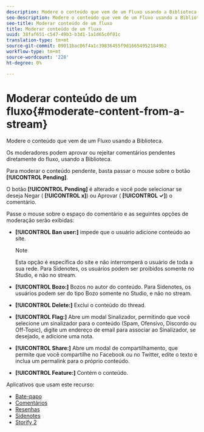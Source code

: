 ```yaml
---
description: Modere o conteúdo que vem de um Fluxo usando a Biblioteca.
seo-description: Modere o conteúdo que vem de um Fluxo usando a Biblioteca.
seo-title: Moderar conteúdo de um fluxo
title: Moderar conteúdo de um fluxo
uuid: 38faf651-c547-49b3-b3d1-1a1d65c0f81c
translation-type: tm+mt
source-git-commit: 09011bac06f4a1c39836455f9d16654952184962
workflow-type: tm+mt
source-wordcount: '228'
ht-degree: 0%

---
```



# Moderar conteúdo de um fluxo{#moderate-content-from-a-stream}

Modere o conteúdo que vem de um Fluxo usando a Biblioteca.

Os moderadores podem aprovar ou rejeitar comentários pendentes diretamente do fluxo, usando a Biblioteca.

Para moderar o conteúdo pendente, basta passar o mouse sobre o botão **[!UICONTROL Pending]**.

O botão **[!UICONTROL Pending]** é alterado e você pode selecionar se deseja Negar ( **[!UICONTROL x]**) ou Aprovar ( **[!UICONTROL ✓]**) o comentário.

Passe o mouse sobre o espaço do comentário e as seguintes opções de moderação serão exibidas:

* **[!UICONTROL Ban user:]** impede que o usuário adicione conteúdo ao site.

   >[!NOTE]
   >
   >Esta opção é específica do site e não interromperá o usuário de toda a sua rede. Para Sidenotes, os usuários podem ser proibidos somente no Studio, e não no stream.

* **[!UICONTROL Bozo:]** Bozos no autor do conteúdo. Para Sidenotes, os usuários podem ser do tipo Bozo somente no Studio, e não no stream.
* **[!UICONTROL Delete:]** Exclui o conteúdo do thread.
* **[!UICONTROL Flag:]** Abre um modal Sinalizador, permitindo que você selecione um sinalizador para o conteúdo (Spam, Ofensivo, Discordo ou Off-Topic), digite um endereço de email para associar ao Sinalizador, se desejado, e adicione uma nota.
* **[!UICONTROL Share:]** Abre um modal de compartilhamento, que permite que você compartilhe no Facebook ou no Twitter, edite o texto e inclua um permalink para o próprio conteúdo.
* **[!UICONTROL Feature:]** Contém o conteúdo.



Aplicativos que usam este recurso:

* [Bate-papo](/help/using/c-about-apps/c-chat-app/c-chat-app.md#c_chat_app)
* [Comentários](/help/using/c-about-apps/c-comments/c-comments.md)
* [Resenhas](/help/using/c-about-apps/c-reviews-app/c-reviews-app.md#c_reviews_app)
* [Sidenotes](/help/using/c-about-apps/c-sidenotes-app/c-sidenotes-app.md#c_sidenotes_app)
* [Storify 2](/help/using/c-about-apps/c-storify2/c-storify2.md#c_storify2)

